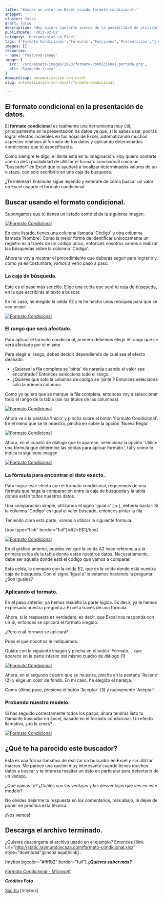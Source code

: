 ```yaml
---
title: 'Buscar un valor en Excel usando formato condicional.'
snippet: ''
cluster: false
draft: false 
description: 'Hoy quiero contarte acerca de la posibilidad de utilizar el formato condicional como un ""buscador"" en Excel.'
publishDate: '2013-02-02'
category: 'Herramientas en Excel'
tags: ['Formato Condicional','Fórmulas','Funciones','Presentación','🤖 Automatización con Excel']
images: []
resources: 
- name: 'featured-image'
image: {
  src: '/src/assets/images/2023/formato-condicional_portada.png',
  alt: 'Raymundo Ycaza'
}
domainGroup: automatizacion-con-excel
slug: automatizacion-con-excel/formato-condicional

---
```


## El formato condicional en la presentación de datos.

El **formato condicional** es realmente una herramienta muy útil, principalmente en la presentación de datos ya que, si lo sabes usar, podrás lograr efectos increíbles en tus hojas de Excel, automatizando muchos aspectos relativos al formato de tus datos y aplicando determinadas condiciones que tú especificarás.

Como siempre te digo, el límite está en tu imaginación. Hoy quiero contarte acerca de la posibilidad de utilizar el formato condicional como un "buscador" en Excel que te ayudará a localizar determinados valores de un vistazo, con solo escribirlo en una caja de búsqueda.

¿Te interesa? Entonces sigue leyendo y entérate de cómo buscar un valor en Excel usando el formato condicional.

## Buscar usando el formato condicional.

Supongamos que tú tienes un listado como el de la siguiente imagen.

[![Formato Condicional](images/formato-condicional-0001871.png)](http://raymundoycaza.com/wp-content/uploads/formato-condicional-0001871.png)

En este listado, tienes una columna llamada 'Código' y otra columna llamada 'Nombre'. Como la mejor forma de identificar unívocamente un registro es a través de un código único, entonces nosotros vamos a realizar las búsquedas sobre la columna 'Código'.

Ahora te voy a mostrar el procedimiento que deberás seguir para lograrlo y, como ya es costumbre, vamos a verlo paso a paso:

### La caja de búsqueda.

Este es el paso más sencillo. Elige una celda que será tu caja de búsqueda, en la que escribirás el texto a buscar.

En mi caso, he elegido la celda E2 y le he hecho unos retoques para que se vea mejor:

[![Formato Condicional](images/formato-condicional-0001901.png)](http://raymundoycaza.com/wp-content/uploads/formato-condicional-0001901.png)

### El rango que será afectado.

Para aplicar el formato condicional, primero debemos elegir el rango que se verá afectado por el mismo.

Para elegir el rango, debes decidir dependiendo de cuál sea el efecto deseado:

- ¿Quieres la fila completa se 'pinte' de naranja cuando el valor sea encontrado? Entonces selecciona todo el rango.
- ¿Quieres que solo la columna de código se 'pinte'? Entonces selecciona solo la primera columna.

Como yo quiero que se marque la fila completa, entonces voy a seleccionar todo el rango de la tabla (sin los títulos de las columnas).

[![Formato Condicional](images/formato-condicional-0001881.png)](http://raymundoycaza.com/wp-content/uploads/formato-condicional-0001881.png)

Ahora ve a la pestaña 'Inicio' y pincha sobre el botón 'Formato Condicional'. En el menú que se te muestra, pincha en sobre la opción 'Nueva Regla':

[![Formato Condicional](images/formato-condicional-0001891.png)](http://raymundoycaza.com/wp-content/uploads/formato-condicional-0001891.png)

Ahora, en el cuadro de diálogo que te aparece, selecciona la opción 'Utilice una fórmula que determine las celdas para aplicar formato.', tal y como te indica la siguiente imagen:

[![Formato Condicional](images/formato-condicional-0001911.png)](http://raymundoycaza.com/wp-content/uploads/formato-condicional-0001911.png)

### La fórmula para encontrar el dato exacto.

Para lograr este efecto con el formato condicional, requerimos de una fórmula que haga la comparación entre la caja de búsqueda y la tabla donde están todos nuestros datos.

Una comparación simple, utilizando el signo 'igual a' ( = ), debería bastar. Si la columna 'Código' es igual al valor buscado, entonces pintar la fila.

Teniendo clara esta parte, vamos a utilizar la siguiente fórmula.

\[box type="tick" border="full"\]=$A2=$E$1\[/box\]

[![Formato Condicional](images/formato-condicional-0001921.png)](http://raymundoycaza.com/wp-content/uploads/formato-condicional-0001921.png)

En el gráfico anterior, puedes ver que la celda A2 hace referencia a la primera celda de la tabla donde están nuestros datos. Necesariamente, debe ser aquella donde está el código que vamos a comparar.

Esta celda, la comparo con la celda E2, que es la celda donde está nuestra caja de búsqueda. Con el signo 'igual a' le estamos haciendo la pregunta: ¿Son iguales?

### Aplicando el formato.

En el paso anterior, ya hemos resuelto la parte lógica. Es decir, ya le hemos expresado nuestra pregunta a Excel a través de una fórmula.

Ahora, si la respuesta es verdadera, es decir, que Excel nos responda con un Sí, entonces se aplicará el formato elegido.

¿Pero cuál formato se aplicará?

Pues el que nosotros le indiquemos.

Guíate con la siguiente imagen y pincha en el botón 'Formato...' que aparece en la parte inferior del mismo cuadro de diálogo (1)

[![Formato Condicional](images/formato-condicional-0001931.png)](http://raymundoycaza.com/wp-content/uploads/formato-condicional-0001931.png)

Ahora, en el segundo cuadro que se muestra, pincha en la pestaña 'Relleno' (2) y elige un color de fondo. En mi caso, he elegido el naranja.

Como último paso, presiona el botón 'Aceptar' (3) y nuevamente 'Aceptar'.

### Probando nuestro modelo.

Si has seguido correctamente todos los pasos, ahora tendrás listo tu flamante buscador en Excel, basado en el formato condicional. Un efecto llamativo, ¿no lo crees?

[![Formato Condicional](images/formato-condicional_prueba_modelo1.gif)](http://raymundoycaza.com/wp-content/uploads/formato-condicional_prueba_modelo1.gif)

## ¿Qué te ha parecido este buscador?

Esta es una forma llamativa de realizar un buscador en Excel y sin utilizar macros. Me parece una opción muy interesante cuando tienes muchos datos a buscar y te interesa resaltar un dato en particular para detectarlo de un vistazo.

¿Qué opinas tú? ¿Cuáles son las ventajas y las desventajas que ves en este modelo?

No olvides dejarme tu respuesta en los comentarios, más abajo, ni dejes de poner en práctica esta técnica.

¡Nos vemos!

## Descarga el archivo terminado.

¿Quieres descargarte el archivo usado en el ejemplo? Entonces \[ilink url="http://static.raymundoycaza.com/formato-condicional.xlsx" style="download"\]pincha aquí\[/ilink\] .

\[mybox bgcolor="#ffffb2" border="full"\] _**¿Quieres saber más?**_

_[Formato Condicional - Microsoft](http://www.microsoft.com/spain/office/eventosonline/trucos11.mspx)_

_**Créditos Foto**_

[Sxc.hu](http://www.sxc.hu/photo/497769) \[/mybox\]
